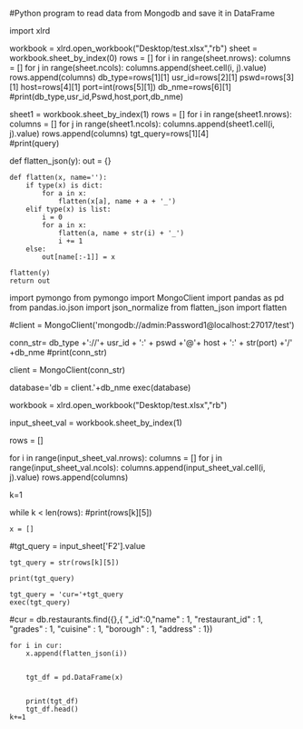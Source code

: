 #Python program to read data from Mongodb and save it in DataFrame

import xlrd

workbook = xlrd.open_workbook("Desktop/test.xlsx","rb")
sheet = workbook.sheet_by_index(0)
rows = []
for i in range(sheet.nrows):
    columns = []
    for j in range(sheet.ncols):
        columns.append(sheet.cell(i, j).value)
    rows.append(columns)
db_type=rows[1][1]
usr_id=rows[2][1]
pswd=rows[3][1]
host=rows[4][1]
port=int(rows[5][1])
db_nme=rows[6][1]
#print(db_type,usr_id,Pswd,host,port,db_nme)

sheet1 = workbook.sheet_by_index(1)
rows = []
for i in range(sheet1.nrows):
    columns = []
    for j in range(sheet1.ncols):
        columns.append(sheet1.cell(i, j).value)
    rows.append(columns)
tgt_query=rows[1][4]    
#print(query)
    
    
def flatten_json(y):
    out = {}

    def flatten(x, name=''):
        if type(x) is dict:
            for a in x:
                flatten(x[a], name + a + '_')
        elif type(x) is list:
            i = 0
            for a in x:
                flatten(a, name + str(i) + '_')
                i += 1
        else:
            out[name[:-1]] = x

    flatten(y)
    return out

import pymongo
from pymongo import MongoClient
import pandas as pd
from pandas.io.json import json_normalize 
from flatten_json import flatten

#client = MongoClient('mongodb://admin:Password1@localhost:27017/test')

conn_str= db_type +'://'+ usr_id + ':'  + pswd +'@'+ host + ':' + str(port) +'/' +db_nme
#print(conn_str)

client = MongoClient(conn_str)

database='db = client.'+db_nme
exec(database)


workbook = xlrd.open_workbook("Desktop/test.xlsx","rb")
 
input_sheet_val = workbook.sheet_by_index(1)
 
rows = []
 
for i in range(input_sheet_val.nrows):
    columns = []
    for j in range(input_sheet_val.ncols):
        columns.append(input_sheet_val.cell(i, j).value)
    rows.append(columns)
    
k=1
 


while k < len(rows):
    #print(rows[k][5])
 
    x = []
 
#tgt_query = input_sheet['F2'].value
 
    tgt_query = str(rows[k][5])
 
    print(tgt_query)
 
    tgt_query = 'cur='+tgt_query
    exec(tgt_query)
     
#cur = db.restaurants.find({},{ "_id":0,"name" : 1, "restaurant_id" : 1, "grades" : 1, "cuisine" : 1, "borough" : 1, "address" : 1})
 
    for i in cur:
        x.append(flatten_json(i)) 
 
 
        tgt_df = pd.DataFrame(x)
 
 
        print(tgt_df)
        tgt_df.head()
    k+=1

